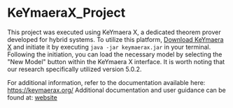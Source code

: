 # KeYmaeraX_Project
This project was executed using KeYmaera X, a dedicated theorem prover developed for hybrid systems. To utilize this platform, [Download KeYmaera X](https://github.com/LS-Lab/KeYmaeraX-release/releases/download/5.0.2/keymaerax.jar) and initiate it by executing `java -jar keymaerax.jar` in your terminal. Following the initiation, you can load the necessary model by selecting the "New Model" button within the KeYmaera X interface. It is worth noting that our research specifically utilized version 5.0.2. 

For additional information, refer to the documentation available here: https://keymaerax.org/
 Additional documentation and user guidance can be found at: [website](https://keymaerax.org/)
